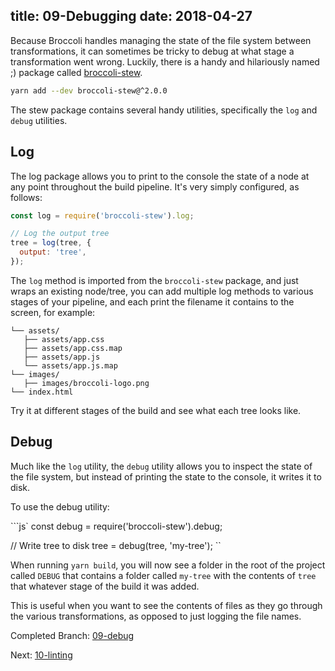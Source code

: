 title: 09-Debugging
date: 2018-04-27
---

Because Broccoli handles managing the state of the file system between transformations, it can sometimes be tricky to
debug at what stage a transformation went wrong. Luckily, there is a handy and hilariously named ;) package called 
[broccoli-stew](https://github.com/stefanpenner/broccoli-stew).

```sh
yarn add --dev broccoli-stew@^2.0.0
```

The stew package contains several handy utilities, specifically the `log` and `debug` utilities.

## Log

The log package allows you to print to the console the state of a node at any point throughout the build pipeline. It's
very simply configured, as follows:

```js
const log = require('broccoli-stew').log;

// Log the output tree
tree = log(tree, {
  output: 'tree',
});
```

The `log` method is imported from the `broccoli-stew` package, and just wraps an existing node/tree, you can add multiple
log methods to various stages of your pipeline, and each print the filename it contains to the screen, for example:

```
└── assets/
   ├── assets/app.css
   ├── assets/app.css.map
   ├── assets/app.js
   └── assets/app.js.map
└── images/
   ├── images/broccoli-logo.png
└── index.html
```

Try it at different stages of the build and see what each tree looks like.

## Debug

Much like the `log` utility, the `debug` utility allows you to inspect the state of the file system, but instead of
printing the state to the console, it writes it to disk.

To use the debug utility:

```js`
const debug = require('broccoli-stew').debug;

// Write tree to disk
tree = debug(tree, 'my-tree');
``

When running `yarn build`, you will now see a folder in the root of the project called `DEBUG` that contains a folder
called `my-tree` with the contents of `tree` that whatever stage of the build it was added.

This is useful when you want to see the contents of files as they go through the various transformations, as opposed
to just logging the file names.

Completed Branch: [09-debug](https://github.com/oligriffiths/broccolijs-tutorial/tree/09-debug)

Next: [10-linting](10-linting.html)
